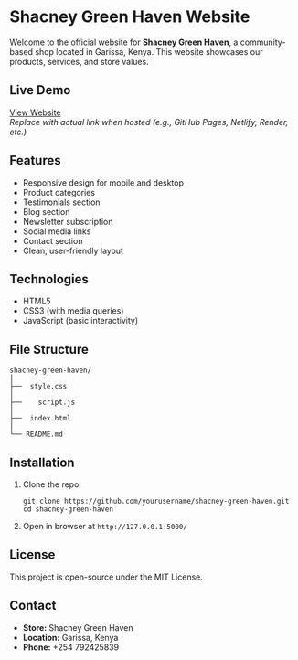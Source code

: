# Shacney Green Haven Website

Welcome to the official website for **Shacney Green Haven**, a community-based shop located in Garissa, Kenya. This website showcases our products, services, and store values.

## Live Demo

[View Website](https://your-demo-link.com)  
*Replace with actual link when hosted (e.g., GitHub Pages, Netlify, Render, etc.)*

## Features

- Responsive design for mobile and desktop
- Product categories
- Testimonials section
- Blog section
- Newsletter subscription
- Social media links
- Contact section
- Clean, user-friendly layout

## Technologies

- HTML5
- CSS3 (with media queries)
- JavaScript (basic interactivity)


## File Structure

```
shacney-green-haven/
│
├──  style.css
│
├──    script.js
│
├──  index.html
│  
└── README.md
```

## Installation

1. Clone the repo:
   ```
   git clone https://github.com/yourusername/shacney-green-haven.git
   cd shacney-green-haven
   ```



2. Open in browser at `http://127.0.0.1:5000/`

## License

This project is open-source under the MIT License.

## Contact

- **Store:** Shacney Green Haven
- **Location:** Garissa, Kenya
- **Phone:** +254 792425839
